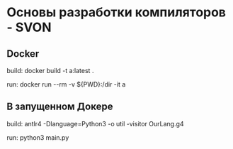 # Основы разработки компиляторов - SVON

## Docker
build: docker build -t a:latest .

run: docker run --rm -v ${PWD}:/dir -it a

## В запущенном Докере
build: antlr4 -Dlanguage=Python3 -o util -visitor OurLang.g4

run: python3 main.py

